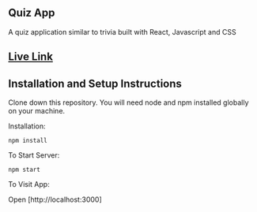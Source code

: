 ## Quiz App
A quiz application similar to trivia built with React, Javascript and CSS

## [Live Link](https://aditya973.github.io/suvidha-quiz-app-frontend/)

## Installation and Setup Instructions
Clone down this repository. You will need node and npm installed globally on your machine.

Installation:

`npm install`

To Start Server:

`npm start`

To Visit App:

Open [http://localhost:3000]

